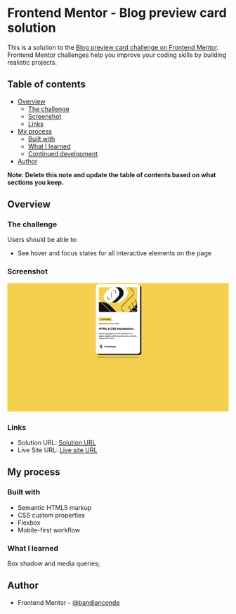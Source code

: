 # Frontend Mentor - Blog preview card solution

This is a solution to the [Blog preview card challenge on Frontend Mentor](https://www.frontendmentor.io/challenges/blog-preview-card-ckPaj01IcS). Frontend Mentor challenges help you improve your coding skills by building realistic projects. 

## Table of contents

- [Overview](#overview)
  - [The challenge](#the-challenge)
  - [Screenshot](#screenshot)
  - [Links](#links)
- [My process](#my-process)
  - [Built with](#built-with)
  - [What I learned](#what-i-learned)
  - [Continued development](#continued-development)
- [Author](#author)


**Note: Delete this note and update the table of contents based on what sections you keep.**

## Overview

### The challenge

Users should be able to:

- See hover and focus states for all interactive elements on the page

### Screenshot

![](./screenshot.png)


### Links

- Solution URL: [Solution URL](https://github.com/bandianconde/blog-preview-card.git)
- Live Site URL: [Live site URL](https://blog-preview-card-ten-murex.vercel.app/)

## My process

### Built with

- Semantic HTML5 markup
- CSS custom properties
- Flexbox
- Mobile-first workflow



### What I learned

Box shadow and media queries;




## Author

- Frontend Mentor - [@bandianconde](https://www.frontendmentor.io/profile/bandianconde)


